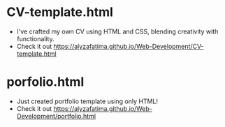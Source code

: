 # CV-template.html
-  I've crafted my own CV using HTML and CSS, blending creativity with functionality.
-  Check it out  https://alyzafatima.github.io/Web-Development/CV-template.html
# porfolio.html
- Just created portfolio template using only HTML!
- Check it out https://alyzafatima.github.io/Web-Development/portfolio.html
